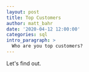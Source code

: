 ```yaml
---
layout: post
title: Top Customers 
author: matt_bahr
date: '2020-04-12 12:00:00'
categories: sql
intro_paragraph: >
  Who are you top customers? 
---
```



Let's find out. 